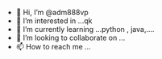 - 👋 Hi, I’m @adm888vp
- 👀 I’m interested in ...qk    
- 🌱 I’m currently learning ...python , java,....
- 💞️ I’m looking to collaborate on ...
- 📫 How to reach me ...

<!---
adm888vp/adm888vp is a ✨ special ✨ repository because its `README.md` (this file) appears on your GitHub profile.
You can click the Preview link to take a look at your changes.
--->
